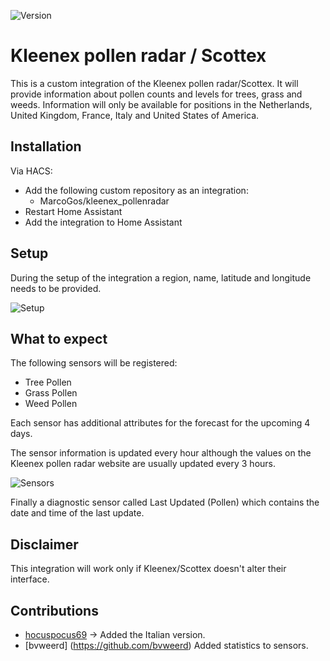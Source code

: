 ![Version](https://img.shields.io/github/v/release/MarcoGos/kleenex_pollenradar?include_prereleases)

# Kleenex pollen radar / Scottex

This is a custom integration of the Kleenex pollen radar/Scottex. It will provide information about pollen counts and levels for trees, grass and weeds. Information will only be available for positions in the Netherlands, United Kingdom, France, Italy and United States of America.

## Installation

Via HACS:

- Add the following custom repository as an integration:
    - MarcoGos/kleenex_pollenradar
- Restart Home Assistant
- Add the integration to Home Assistant

## Setup

During the setup of the integration a region, name, latitude and longitude needs to be provided.

![Setup](/assets/setup.png)

## What to expect

The following sensors will be registered:

- Tree Pollen
- Grass Pollen
- Weed Pollen

Each sensor has additional attributes for the forecast for the upcoming 4 days.

The sensor information is updated every hour although the values on the Kleenex pollen radar website are usually updated every 3 hours.

![Sensors](/assets/sensors.png)

Finally a diagnostic sensor called Last Updated (Pollen) which contains the date and time of the last update.

## Disclaimer

This integration will work only if Kleenex/Scottex doesn't alter their interface.

## Contributions
 * [hocuspocus69](https://github.com/hocuspocus69) &#8594; Added the Italian version.
 * [bvweerd] (https://github.com/bvweerd) Added statistics to sensors.
